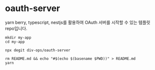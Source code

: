 # oauth-server

yarn berry, typescript, nestjs를 활용하여 OAuth 서버를 시작할 수 있는 템플릿 repo입니다.

```
mkdir my-app
cd my-app

npx degit div-ops/oauth-server

rm README.md && echo "#$(echo $(basename $PWD))" > README.md
yarn
```
